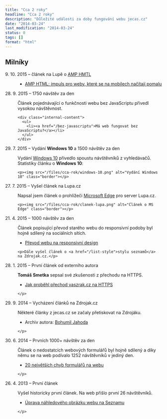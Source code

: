 ```yaml
---
title: "Cca 2 roky"
headline: "Cca 2 roky"
description: "Důležité události za doby fungování webu jecas.cz"
date: "2014-03-24"
last_modification: "2014-03-24"
status: 0
tags: []
format: "html"
---
```




<h2 id="milniky">Milníky</h2>

<dl>
  <dt id="amp-html"><time>9. 10. 2015</time> – článek na Lupě o <a href="/amp-html">AMP HMTL</a></dt>
  <dd>
    <div class="external-content">
      <ul>
        <li><a href="http://www.lupa.cz/clanky/amp-html-impuls-pro-weby-ktere-se-na-mobilech-nacitaji-pomalu/">AMP HTML: impuls pro weby, které se na mobilech načítají pomalu</a></li>
      </ul>
    </div>
  </dd>
  
  <dt id="bez-javascriptu"><tine>28. 9. 2015</tine> – 1750 návštěv za den</dt>
  <dd>
    <p>Článek pojednávající o funkčnosti webu bez JavaScriptu přivedl vysokou návštěvnost.</p>
    
    <div class="internal-content">
      <ul>
        <li><a href="/bez-javascriptu">Má web fungovat bez JavaScriptu?</a></li>
      </ul>
    </div>
  </dd>
  
  <dt id="windows-10"><time>29. 7. 2015</time> – Vydání <b>Windows 10</b> a 1500 návštěv za den</dt>
  <dd>
    <p>Vydání <a href="/windows-10">Windows 10</a> přivedlo spoustu návštěvníků z vyhledávačů. Statistiky článku o <b>Windows 10</b>:</p>
    
    <p><img src="/files/cca-rok/windows-10.png" alt="Vydání Windows 10" class="border"></p>
        
    
    
    
  </dd>
  
  
  
  
  
  
  <dt id="lupa"><time>27. 7. 2015</time> – Vyšel článek na Lupa.cz</dt>
  
  <dd>
    <p>Napsal jsem článek o prohlížeči  <a href="/microsoft-edge">Microsoft Edge</a> pro server Lupa.cz.</p>
    
    <p><img src="/files/cca-rok/clanek-lupa.png" alt="Článek o MS Edge" class="border"></p>
    
    
    
    
    
    
    
    
    
    
    
    
    
    
    
    
    
    
    
  </dd>
  
  <dt id="prevod-rwd"><time>21. 4. 2015</time> – 1000 návštěv za den</dt>
  <dd>
    <p>Článek popisující převod starého webu do responsivní podoby byl hojně sdílený na sociálních sítích.</p>
    <div class="internal-content">
      <ul>
        <li><a href="/prevod-responsivni-design">Převod webu na responsivní design</a></li>
      </ul>
    </div>
    
    <p>Dále vyšel článek o <a href="/list-style">stylu seznamů</a> na Zdrojak.cz.</p>
  </dd>
  
  <dt id="externi-autor"><time>28. 1. 2015</time> – První článek od externího autora</dt>
  <dd>
    <p><b>Tomáš Smetka</b> sepsal své zkušenosti z přechodu na HTTPS.</p>
    <div class="internal-content">
      <ul>
        <li><a href="/https-vaszrak">Jak proběhl přechod vaszrak.cz na HTTPS</a></li>
      </ul>
    </div>
    <p>
      
    </p>
  </dd>

  <dt id="zdrojak"><time>29. 9. 2014</time> – Vycházení článků na Zdrojak.cz</dt>
  <dd>
    <p>Některé články z jecas.cz se začaly přetiskovat na Zdrojáku.</p>
    <div class="external-content">
      <ul>
        <li>Archiv autora: <a href="http://www.zdrojak.cz/autori/bohumil-jahoda/">Bohumil Jahoda</a></li>
      </ul>
    </div>
    <p>
      
    </p>
  </dd> 
  
  <dt id="tisic"><time>30. 6. 2014</time> – Prvních 1000+ návštěv za den</dt>
  <dd>
    <p>Článek o nedostatcích webových formulářů byl hojně sdílený a díky němu se na web podívalo 1252 návštěvníků v jediný den.</p>
    <div class="internal-content">
      <ul>
        <li><a href="/chyby-formularu">20 největších chyb formulářů na webu</a></li>
      </ul>
    </div>
    <p>
      
    </p>
  </dd>  
  
  <dt id="externi-autor"><time>26. 4. 2013</time> – První článek</dt>
  <dd>
    <p>Vyšel historicky první článek. Na web přišlo první 26 návštěvníků.</p>
    <div class="internal-content">
      <ul>
        <li><a href="/nahled-seznam">Úprava náhledového obrázku webu na Seznamu</a></li>
      </ul>
    </div>
    <p>
      
    </p>
  </dd>  
</dl>